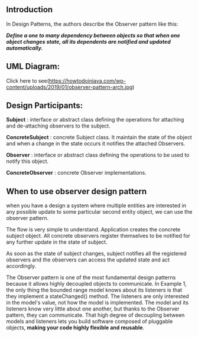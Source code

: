 ## Introduction

In Design Patterns, the authors describe the Observer pattern like this:

__*Define a one to many dependency between objects so that when one object changes state, all its dependents are notified and updated automatically.*__

## UML Diagram:

Click here to see(https://howtodoinjava.com/wp-content/uploads/2019/01/observer-pattern-arch.jpg)

## Design Participants:

**Subject** : interface or abstract class defining the operations for attaching and de-attaching observers to the subject.

**ConcreteSubject** : concrete Subject class. It maintain the state of the object and when a change in the state occurs it notifies the attached Observers.

**Observer** : interface or abstract class defining the operations to be used to notify this object.

**ConcreteObserver** : concrete Observer implementations.

## When to use observer design pattern

when you have a design a system where multiple entities are interested in any possible update to some particular second entity object, we can use the observer pattern.

The flow is very simple to understand. Application creates the concrete subject object. All concrete observers register themselves to be notified for any further update in the state of subject.

As soon as the state of subject changes, subject notifies all the registered observers and the observers can access the updated state and act accordingly.


The Observer pattern is one of the most fundamental design patterns because it allows highly decoupled objects to communicate. In Example 1, the only thing the bounded range model knows about its listeners is that they implement a stateChanged() method. The listeners are only interested in the model's value, not how the model is implemented. The model and its listeners know very little about one another, but thanks to the Observer pattern, they can communicate. That high degree of decoupling between models and listeners lets you build software composed of pluggable objects, **making your code highly flexible and reusable**.
